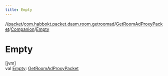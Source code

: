```yaml
---
title: Empty
---
```

//[packet](../../../../index.html)/[com.habbokt.packet.dasm.room.getroomad](../../index.html)/[GetRoomAdProxyPacket](../index.html)/[Companion](index.html)/[Empty](-empty.html)



# Empty



[jvm]\
val [Empty](-empty.html): [GetRoomAdProxyPacket](../index.html)




